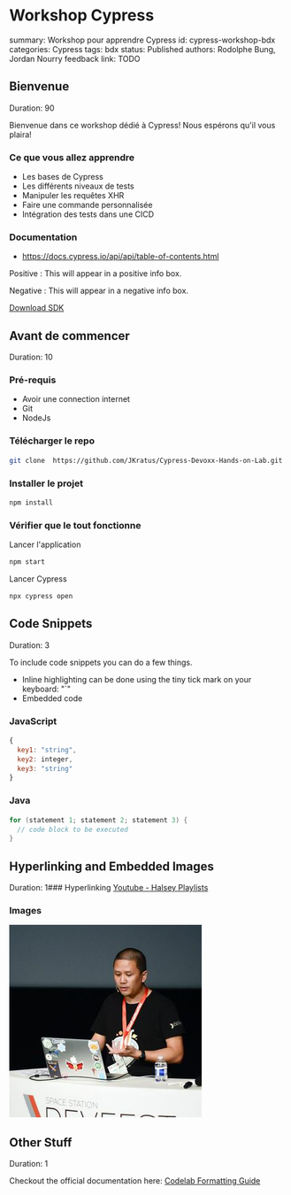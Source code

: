 # Workshop Cypress

summary: Workshop pour apprendre Cypress
id: cypress-workshop-bdx
categories: Cypress
tags: bdx
status: Published
authors: Rodolphe Bung, Jordan Nourry
feedback link: TODO

<!-- ------------------------ -->

## Bienvenue

Duration: 90

Bienvenue dans ce workshop dédié à Cypress! Nous espérons qu'il vous plaira!

### Ce que vous allez apprendre

- Les bases de Cypress
- Les différents niveaux de tests
- Manipuler les requêtes XHR
- Faire une commande personnalisée
- Intégration des tests dans une CICD

### Documentation

- <https://docs.cypress.io/api/api/table-of-contents.html>

Positive
: This will appear in a positive info box.

Negative
: This will appear in a negative info box.

[Download SDK](https://www.google.com)

<!-- ------------------------ -->

## Avant de commencer

Duration: 10

### Pré-requis

- Avoir une connection internet
- Git
- NodeJs

### Télécharger le repo

```bash
git clone  https://github.com/JKratus/Cypress-Devoxx-Hands-on-Lab.git
```

### Installer le projet

```bash
npm install
```

### Vérifier que le tout fonctionne

Lancer l'application

```bash
npm start
```

Lancer Cypress

```bash
npx cypress open
```

<!-- ------------------------ -->

## Code Snippets

Duration: 3

To include code snippets you can do a few things.

- Inline highlighting can be done using the tiny tick mark on your keyboard: "`"
- Embedded code

### JavaScript

```javascript
{
  key1: "string",
  key2: integer,
  key3: "string"
}
```

### Java

```java
for (statement 1; statement 2; statement 3) {
  // code block to be executed
}
```

<!-- ------------------------ -->

## Hyperlinking and Embedded Images

Duration: 1### Hyperlinking
[Youtube - Halsey Playlists](https://www.youtube.com/user/iamhalsey/playlists)

### Images

![alt-text-here](assets/puppy.jpg)

<!-- ------------------------ -->

## Other Stuff

Duration: 1

Checkout the official documentation here: [Codelab Formatting Guide](https://github.com/googlecodelabs/tools/blob/master/FORMAT-GUIDE.md)
